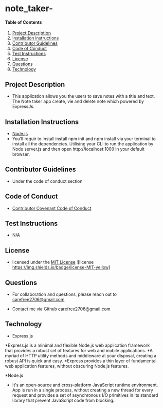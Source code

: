 # note_taker-

    
#### Table of Contents
1. [Project Description](#project-description)
2. [Installation Instructions](#installation-instructions)
3. [Contributor Guidelines](#contributor-guidelines)
4. [Code of Conduct](#code-of-conduct)
5. [Test Instructions](#test-instructions)
6. [License](#license)
7. [Questions](#questions)
8. [Technology](#technology)



## Project Description
* This application allows you the users to save notes with a title and text. The Note taker app create, vie and delete note which powered by ExpressJs.

## Installation Instructions
* [Node.js](https://nodejs.org/en/)
* You'll requir to install install npm init and npm install via your terminal to install all the dependencies. Utilising your CLI to run the application by Node server.js and then open http://localhost:1000 in your default browser.




## Contributor Guidelines
* Under the code of conduct section

## Code of Conduct
* [Contributor Covenant Code of Conduct](https://www.contributor-covenant.org/version/2/0/code_of_conduct/code_of_conduct.md)

## Test Instructions
* N/A

## License
* licensed under the [MIT License](LICENSE.txt) ![license https://img.shields.io/badge/license-MIT-yellow]

## Questions
* For collaboration and questions, please reach out to carefree2706@gmail.com

* Contact me via Github [carefree2706@gmail.com](http://github.com/carefree2706@gmail.com)

## Technology

* Express.js

*Express.js is a minimal and flexible Node.js web application framework that provides a robust set of features for web and mobile applications. 
*A myriad of HTTP utility methods and middleware at your disposal, creating a robust API is quick and easy.
*Express provides a thin layer of fundamental web application features, without obscuring Node.js features.

*Node.js

* It's an open-source and cross-platform JavaScript runtime environment. App is run in a single process, without creating a new thread for every request and      provides a set of asynchronous I/O primitives in its standard library that prevent JavaScript code from blocking.


